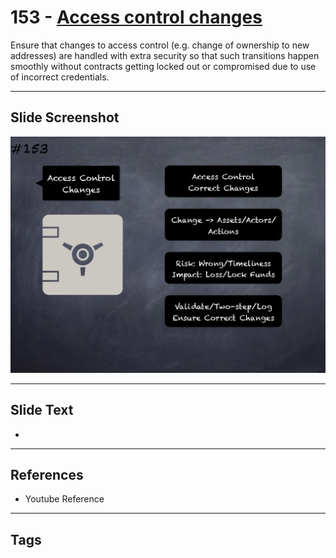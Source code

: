 # 153 - [Access control changes](Access%20control%20changes.md)
Ensure that changes to access control (e.g. change of ownership to new addresses) are handled with extra security so that such transitions happen smoothly without contracts getting locked out or compromised due to use of incorrect credentials.
___
## Slide Screenshot
![0153.png](../../images/5.Pitfalls%20and%20Best%20Practices%20201/153.png)
___
## Slide Text
- 
___
## References
- Youtube Reference
___
## Tags